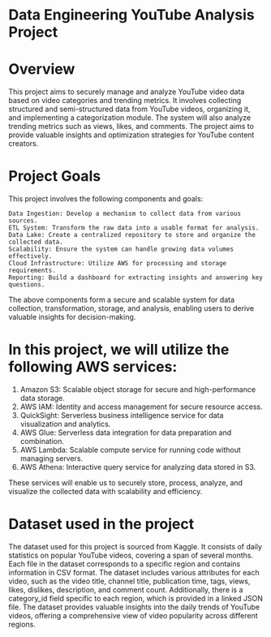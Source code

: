 # Data Engineering YouTube Analysis Project

# Overview

This project aims to securely manage and analyze YouTube video data based on video categories and trending metrics. It involves collecting structured and semi-structured data from YouTube videos, organizing it, and implementing a categorization module. The system will also analyze trending metrics such as views, likes, and comments. The project aims to provide valuable insights and optimization strategies for YouTube content creators.

# Project Goals

This project involves the following components and goals:

    Data Ingestion: Develop a mechanism to collect data from various sources.
    ETL System: Transform the raw data into a usable format for analysis.
    Data Lake: Create a centralized repository to store and organize the collected data.
    Scalability: Ensure the system can handle growing data volumes effectively.
    Cloud Infrastructure: Utilize AWS for processing and storage requirements.
    Reporting: Build a dashboard for extracting insights and answering key questions.

The above components form a secure and scalable system for data collection, transformation, storage, and analysis, enabling users to derive valuable insights for decision-making.

# In this project, we will utilize the following AWS services:

1. Amazon S3: Scalable object storage for secure and high-performance data storage.
2. AWS IAM: Identity and access management for secure resource access.
3. QuickSight: Serverless business intelligence service for data visualization and analytics.
4. AWS Glue: Serverless data integration for data preparation and combination.
5. AWS Lambda: Scalable compute service for running code without managing servers.
6. AWS Athena: Interactive query service for analyzing data stored in S3.

These services will enable us to securely store, process, analyze, and visualize the collected data with scalability and efficiency.

# Dataset used in the project

The dataset used for this project is sourced from Kaggle. It consists of daily statistics on popular YouTube videos, covering a span of several months. Each file in the dataset corresponds to a specific region and contains information in CSV format. The dataset includes various attributes for each video, such as the video title, channel title, publication time, tags, views, likes, dislikes, description, and comment count. Additionally, there is a category_id field specific to each region, which is provided in a linked JSON file. The dataset provides valuable insights into the daily trends of YouTube videos, offering a comprehensive view of video popularity across different regions.
